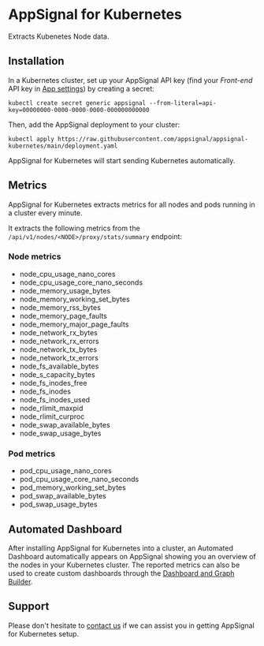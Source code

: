 # AppSignal for Kubernetes

Extracts Kubenetes Node data.

## Installation

In a Kubernetes cluster, set up your AppSignal API key (find your *Front-end* API key in [App settings](https://appsignal.com/redirect-to/app?to=info)) by creating a secret:

    kubectl create secret generic appsignal --from-literal=api-key=00000000-0000-0000-0000-000000000000

Then, add the AppSignal deployment to your cluster:

    kubectl apply https://raw.githubusercontent.com/appsignal/appsignal-kubernetes/main/deployment.yaml

AppSignal for Kubernetes will start sending Kubernetes automatically.

## Metrics

AppSignal for Kubernetes extracts metrics for all nodes and pods running in a cluster every minute.

It extracts the following metrics from the `/api/v1/nodes/<NODE>/proxy/stats/summary` endpoint:

### Node metrics

- node_cpu_usage_nano_cores
- node_cpu_usage_core_nano_seconds
- node_memory_usage_bytes
- node_memory_working_set_bytes
- node_memory_rss_bytes
- node_memory_page_faults
- node_memory_major_page_faults
- node_network_rx_bytes
- node_network_rx_errors
- node_network_tx_bytes
- node_network_tx_errors
- node_fs_available_bytes
- node_s_capacity_bytes
- node_fs_inodes_free
- node_fs_inodes
- node_fs_inodes_used
- node_rlimit_maxpid
- node_rlimit_curproc
- node_swap_available_bytes
- node_swap_usage_bytes

### Pod metrics

- pod_cpu_usage_nano_cores
- pod_cpu_usage_core_nano_seconds
- pod_memory_working_set_bytes
- pod_swap_available_bytes
- pod_swap_usage_bytes

## Automated Dashboard

After installing AppSignal for Kubernetes into a cluster, an Automated Dashboard automatically appears on AppSignal showing you an overview of the nodes in your Kubernetes cluster.
The reported metrics can also be used to create custom dashboards through the [Dashboard and Graph Builder](https://appsignal.com/redirect-to/app?to=dashboard&overlay=dashboardForm).

## Support

Please don't hesitate to [contact us](mailto:support@appsignal.com) if we can assist you in getting AppSignal for Kubernetes setup.
